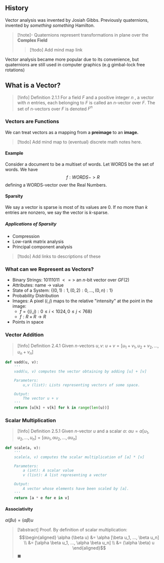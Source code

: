 ## History
Vector analysis was invented by Josiah Gibbs. Previously quaternions, invented by *something something* Hamilton.

> [!note]- Quaternions 
> represent transformations in plane over the **Complex Field**
> > [!todo] Add mind map link

Vector analysis became more popular due to its convenience, but quaternions are still used in computer graphics (e.g gimbal-lock free rotations)

## What is a Vector?

> [!info] Definition 2.1.1
For a field $F$ and a positive integer $n$ , a vector with $n$ entries, each belonging to $F$ is called an $n$-vector over $F$. The set of $n$-vectors over $F$ is denoted $F^{n}$

### Vectors are Functions

We can treat vectors as a mapping from a **preimage** to an **image.**
> [!todo] Add mind map to (eventual) discrete math notes here.

#### Example
Consider a document to be a multiset of words. Let WORDS be the set of words. We have $$ f : WORDS -> R $$ defining a WORDS-vector over the Real Numbers.

#### Sparsity

We say a vector is sparse is most of its values are 0. If no more than $k$ entries are nonzero, we say the vector is $k$-sparse.

##### Applications of Sparsity
- Compression
- Low-rank matrix analysis
- Principal component analysis

> [!todo] Add links to descriptions of these

### What can we Represent as Vectors?

- Binary Strings:  10111011 $<=>$ an $n$-bit vector over $GF(2)$
- Attributes: name -> value
- State of a System: $\{(0,1): 1, (0,2): 0, ..., (0, n): 1\}$
- Probability Distribution
- Images: A pixel $(i, j)$ maps to the relative "intensity" at the point in the image: 
	- $f = \{(i, j) : 0 \leqslant i < 1024, 0 \leqslant j < 768 \}$
	- $f : R\times R \rightarrow R$
- Points in space

### Vector Addition

> [!info] Definition 2.4.1
> Given $n$-vectors $u, v$:
> $u + v = [u_1 + v_1, u_2 + v_2, ..., u_n + v_n]$

```Python
def vadd(u, v):
	'''
	vadd(u, v) computes the vector obtaining by adding [u] + [v]

	Parameters:
		u,v (list): Lists representing vectors of some space.

	Output:
		The vector u + v
	'''
	return [u[k] + v[k] for k in range(len(u))]
```


### Scalar Multiplication

> [!info] Definition 2.5.1
> Given $n$-vector $u$ and a scalar $\alpha$:
> $\alpha u = \alpha [u_1, u_2, ..., u_n] = [\alpha u_1, \alpha u_2, ..., \alpha u_n]$

```Python
def scale(a, v):
	'''
	scale(a, v) computes the scalar multiplication of [a] * [v]

	Parameters:
		a (int): A scalar value
		v (list): A list representing a vector

	Output:
		A vector whose elements have been scaled by [a].
	'''
	return [a * e for e in v]
```

#### Associativity

$\alpha (\beta u) = (\alpha \beta) u$

> [!abstract] Proof.
> By definition of scalar multiplication:
> $$\begin{aligned}
> \alpha (\beta u) &= \alpha [\beta u_1, ..., \beta u_n] \\
> &= [\alpha \beta u_1, ..., \alpha \beta u_n] \\
> &= (\alpha \beta) u
> \end{aligned}$$
> $\blacksquare$
